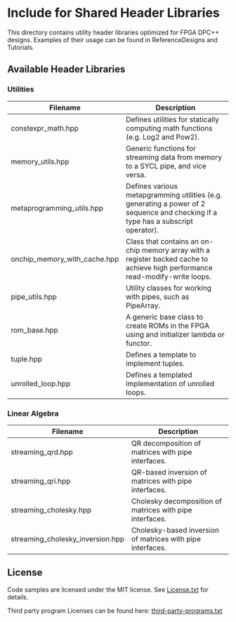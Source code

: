 # Include for Shared Header Libraries
This directory contains utility header libraries optimized for FPGA DPC++ designs. Examples of their usage can be found in ReferenceDesigns and Tutorials.

## Available Header Libraries

### Utilities

| Filename                     | Description
---                            |---
| constexpr_math.hpp           | Defines utilities for statically computing math functions (e.g. Log2 and Pow2).
| memory_utils.hpp             | Generic functions for streaming data from memory to a SYCL pipe, and vice versa.
| metaprogramming_utils.hpp    | Defines various metapgramming utilities (e.g. generating a power of 2 sequence and checking if a type has a subscript operator).
| onchip_memory_with_cache.hpp | Class that contains an on-chip memory array with a register backed cache to achieve high performance read-modify-write loops.
| pipe_utils.hpp               | Utility classes for working with pipes, such as PipeArray.
| rom_base.hpp                 | A generic base class to create ROMs in the FPGA using and initializer lambda or functor.
| tuple.hpp                    | Defines a template to implement tuples.
| unrolled_loop.hpp            | Defines a templated implementation of unrolled loops.

### Linear Algebra

| Filename               | Description
---                      |---
| streaming_qrd.hpp      | QR decomposition of matrices with pipe interfaces.
| streaming_qri.hpp      | QR-based inversion of matrices with pipe interfaces.
| streaming_cholesky.hpp | Cholesky decomposition of matrices with pipe interfaces.
| streaming_cholesky_inversion.hpp | Cholesky-based inversion of matrices with pipe interfaces.

## License
Code samples are licensed under the MIT license. See
[License.txt](https://github.com/oneapi-src/oneAPI-samples/blob/master/License.txt) for details.

Third party program Licenses can be found here: [third-party-programs.txt](https://github.com/oneapi-src/oneAPI-samples/blob/master/third-party-programs.txt)
